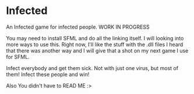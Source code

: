 # Infected
An Infected game for infected people. WORK IN PROGRESS

You may need to install SFML and do all the linking itself.
I will looking into more ways to use this.
Right now, I'll like the stuff with the .dll files
I heard that there was another way and I will give that a shot on my next game I use for SFML.

Infect everybody and get them sick.
Not with just one virus, but most of them!
Infect these people and win!


Also You didn't have to READ ME :>
